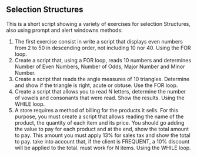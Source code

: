 ## Selection Structures

This is a short script showing a variety of exercises for selection Structures, also using prompt and alert windowns methods:
1. The first exercise consist in write a script that displays even numbers from 2 to 50 in descending order, not including 10
nor 40. Using the FOR loop. 
2. Create a script that, using a FOR loop, reads 10 numbers and determines Number of Even Numbers, Number of Odds, Major Number and Minor Number.
3. Create a script that reads the angle measures of 10 triangles. Determine and show if the triangle is right, acute or obtuse. Use the FOR loop.
4. Create a script that allows you to read N letters, determine the number of vowels and consonants that were read. Show the results. Using the WHILE loop.
5. A store requires a method of billing for the products it sells. For this purpose, you must create a script that allows reading the name of the product, the quantity of each item and its price. You should go adding the value to pay for each product and at the end, show the total amount to pay. This amount you must apply 13% for sales tax and show the total to pay. take into account that, if the client is FREQUENT, a 10% discount will be applied to the total. must work for N items. Using the WHILE loop.

